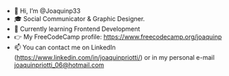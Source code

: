 - 👋 Hi, I’m @Joaquinp33
- 🎓 Social Communicator & Graphic Designer.
- 📘 Currently learning Frontend Development
- 👉 My FreeCodeCamp profile: https://www.freecodecamp.org/joaquinp
- 📫 You can contact me on LinkedIn (https://www.linkedin.com/in/joaquinpriotti/) or in my personal e-mail joaquinpriotti_06@hotmail.com
<!---
Joaquinp33/Joaquinp33 is a ✨ special ✨ repository because its `README.md` (this file) appears on your GitHub profile.
You can click the Preview link to take a look at your changes.
--->
